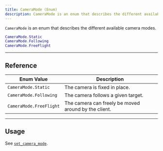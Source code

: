 ```yaml
---
title: CameraMode (Enum)
description: CameraMode is an enum that describes the different available camera modes.
---
```


`CameraMode` is an enum that describes the different available camera modes.

```lua
CameraMode.Static
CameraMode.Following
CameraMode.FreeFlight
```

-----

## Reference

| Enum Value | Description |
| ---------- | ----------- |
| `CameraMode.Static` | The camera is fixed in place. |
| `CameraMode.Following` | The camera follows a given target. |
| `CameraMode.FreeFlight` | The camera can freely be moved around by the client. |

-----

## Usage

See [`set_camera_mode`](../set_camera_mode/).